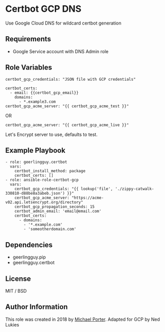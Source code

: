 Certbot GCP DNS
=========

Use Google Cloud DNS for wildcard certbot generation

Requirements
------------

- Google Service account with DNS Admin role

Role Variables
--------------

    certbot_gcp_credentials: "JSON file with GCP credentials"

    certbot_certs:
      - email: {{certbot_gcp_email}}
        domains:
          - *.example3.com
    certbot_gcp_acme_server: "{{ certbot_gcp_acme_test }}"

OR

    certbot_gcp_acme_server: "{{ certbot_gcp_acme_live }}"
    
Let's Encrypt server to use, defaults to test.

Example Playbook
----------------

    - role: geerlingguy.certbot
      vars:
        certbot_install_method: package
        certbot_certs: []
    - role: ansible-role-certbot-gcp
      vars:
        certbot_gcp_credentials: "{{ lookup('file', './zippy-catwalk-330810-d88be8a3abeb.json') }}"
        certbot_gcp_acme_server: "https://acme-v02.api.letsencrypt.org/directory"
        certbot_gcp_propagation_seconds: 15
        certbot_admin_email: 'email@email.com'
        certbot_certs:
          - domains: 
            - '*.example.com'
            - 'someotherdomain.com'
Dependencies
------------

- geerlingguy.pip
- geerlingguy.certbot



License
-------

MIT / BSD

Author Information
------------------

This role was created in 2018 by [Michael Porter](https://www.michaelpporter.com/). Adapted for GCP by Ned Lukies

